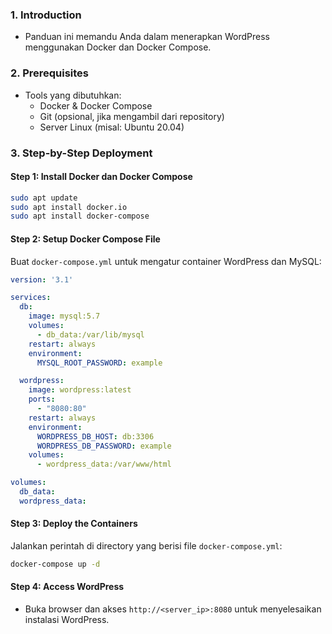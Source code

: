 ### 1. **Introduction**
   - Panduan ini memandu Anda dalam menerapkan WordPress menggunakan Docker dan Docker Compose.

### 2. **Prerequisites**
   - Tools yang dibutuhkan:
     - Docker & Docker Compose
     - Git (opsional, jika mengambil dari repository)
     - Server Linux (misal: Ubuntu 20.04)

### 3. **Step-by-Step Deployment**

#### Step 1: **Install Docker dan Docker Compose**
   ```bash
   sudo apt update
   sudo apt install docker.io
   sudo apt install docker-compose
   ```

#### Step 2: **Setup Docker Compose File**
   Buat `docker-compose.yml` untuk mengatur container WordPress dan MySQL:
   ```yaml
   version: '3.1'

   services:
     db:
       image: mysql:5.7
       volumes:
         - db_data:/var/lib/mysql
       restart: always
       environment:
         MYSQL_ROOT_PASSWORD: example

     wordpress:
       image: wordpress:latest
       ports:
         - "8080:80"
       restart: always
       environment:
         WORDPRESS_DB_HOST: db:3306
         WORDPRESS_DB_PASSWORD: example
       volumes:
         - wordpress_data:/var/www/html

   volumes:
     db_data:
     wordpress_data:
   ```

#### Step 3: **Deploy the Containers**
   Jalankan perintah di directory yang berisi file `docker-compose.yml`:
   ```bash
   docker-compose up -d
   ```

#### Step 4: **Access WordPress**
   - Buka browser dan akses `http://<server_ip>:8080` untuk menyelesaikan instalasi WordPress.